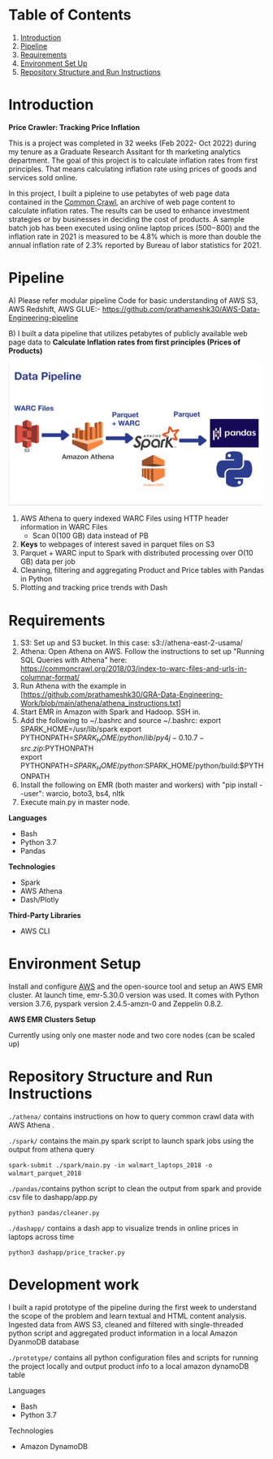 # Table of Contents 
1. [Introduction](README.md#introduction)
2. [Pipeline](README.md#pipeline)
3. [Requirements](README.md#requirements)
4. [Environment Set Up](README.md#Environment%20Setup)
5. [Repository Structure and Run Instructions](README.md#Repository%20Structure%20and%20Run%20Instructions)


# Introduction
**Price Crawler: Tracking Price Inflation**

This is a project was completed in 32 weeks (Feb 2022- Oct 2022) during my tenure as a Graduate Research Assitant for th marketing analytics department. The goal of this project is to calculate inflation rates from first principles. That means calculating inflation rate using prices of goods and services sold online.

In this project, I built a pipleine to use petabytes of web page data contained in the [Common Crawl](https://commoncrawl.org/), an archive of web page content 
to calculate inflation rates. The results can be used to enhance investment strategies or by businesses in deciding the cost of products. A sample batch job has 
been executed using online laptop prices ($500-$800) and the inflation rate in 2021 is measured to be 4.8% which is more than double the annual inflation rate of 
2.3% reported by Bureau of labor statistics for 2021. 

# Pipeline

A) Please refer modular pipeline Code for basic understanding of AWS S3, AWS Redshift, AWS GLUE:-
https://github.com/prathameshk30/AWS-Data-Engineering-pipeline

B) I built a data pipeline that utilizes petabytes of publicly available web page data to **Calculate Inflation rates from first principles (Prices of Products)**

![pipeline](static/crawler_pipeline.png)

1. AWS Athena to query indexed WARC Files using HTTP header information in WARC Files
    * Scan 0(100 GB) data instead of PB
2. **Keys** to webpages of interest saved in parquet files on S3
3. Parquet + WARC input to Spark with distributed processing over O(10 GB) data per job
4. Cleaning, filtering and aggregating Product and Price tables with Pandas in Python
5. Plotting and tracking price trends with Dash

# Requirements

1)  S3:  Set up and S3 bucket.  In this case:  s3://athena-east-2-usama/
2)  Athena:  Open Athena on AWS.  Follow the instructions to set up "Running SQL Queries with Athena" here:  https://commoncrawl.org/2018/03/index-to-warc-files-and-urls-in-columnar-format/
3)  Run Athena with the example in [https://github.com/prathameshk30/GRA-Data-Engineering-Work/blob/main/athena/athena_instructions.txt]
4)  Start EMR in Amazon with Spark and Hadoop.  SSH in.
5)  Add the following to ~/.bashrc and source ~/.bashrc:
export SPARK_HOME=/usr/lib/spark
export PYTHONPATH=$SPARK_HOME/python/lib/py4j-0.10.7-src.zip:$PYTHONPATH  
export PYTHONPATH=$SPARK_HOME/python:$SPARK_HOME/python/build:$PYTHONPATH
6)  Install the following on EMR (both master and workers) with "pip install --user":  warcio, boto3, bs4, nltk 
7)  Execute main.py in master node.

**Languages** 
* Bash
* Python 3.7
* Pandas

**Technologies**
* Spark
* AWS Athena
* Dash/Plotly

**Third-Party Libraries**
* AWS CLI

# Environment Setup
Install and configure [AWS](https://aws.amazon.com/cli/) and the open-source tool and setup an AWS EMR cluster. At launch time, emr-5.30.0 version was used.
It comes with Python version 3.7.6, pyspark version 2.4.5-amzn-0 and Zeppelin 0.8.2.


**AWS EMR Clusters Setup**

Currently using only one master node and two core nodes (can be scaled up)

# Repository Structure and Run Instructions


`./athena/` contains instructions on how to query common crawl data with AWS Athena .

`./spark/` contains the main.py spark script to launch spark jobs using the output from athena query

```
spark-submit ./spark/main.py -in walmart_laptops_2018 -o walmart_parquet_2018
```

`./pandas/`contains python script to clean the output from spark and provide csv file to dashapp/app.py

```
python3 pandas/cleaner.py
```

`./dashapp/` contains a dash app to visualize trends in online prices in laptops across time

```
python3 dashapp/price_tracker.py
```

# Development work
I built a rapid prototype of the pipeline during the first week to understand the scope of the problem and learn textual and HTML content analysis. 
Ingested data from AWS S3, cleaned and filtered with single-threaded python script and aggregated product information in a local Amazon DyanmoDB database

`./prototype/` contains all python configuration files and scripts for running the project locally and output product info to a local amazon dynamoDB table

Languages 
* Bash
* Python 3.7

Technologies

* Amazon DynamoDB

